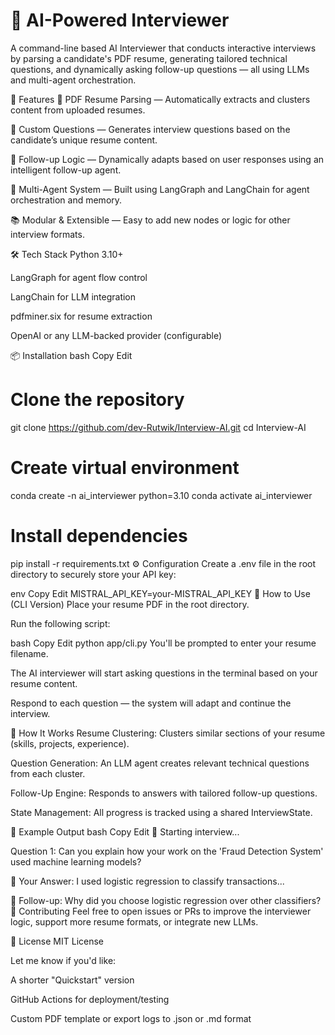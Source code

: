# 🤖 AI-Powered Interviewer

A command-line based AI Interviewer that conducts interactive interviews by parsing a candidate's PDF resume, generating tailored technical questions, and dynamically asking follow-up questions — all using LLMs and multi-agent orchestration.

🚀 Features
📄 PDF Resume Parsing — Automatically extracts and clusters content from uploaded resumes.

🎯 Custom Questions — Generates interview questions based on the candidate’s unique resume content.

🔁 Follow-up Logic — Dynamically adapts based on user responses using an intelligent follow-up agent.

🧠 Multi-Agent System — Built using LangGraph and LangChain for agent orchestration and memory.

📚 Modular & Extensible — Easy to add new nodes or logic for other interview formats.

🛠️ Tech Stack
Python 3.10+

LangGraph for agent flow control

LangChain for LLM integration

pdfminer.six for resume extraction

OpenAI or any LLM-backed provider (configurable)

📦 Installation
bash
Copy
Edit
# Clone the repository
git clone https://github.com/dev-Rutwik/Interview-AI.git
cd Interview-AI

# Create virtual environment
conda create -n ai_interviewer python=3.10
conda activate ai_interviewer

# Install dependencies
pip install -r requirements.txt
⚙️ Configuration
Create a .env file in the root directory to securely store your API key:

env
Copy
Edit
MISTRAL_API_KEY=your-MISTRAL_API_KEY
🧪 How to Use (CLI Version)
Place your resume PDF in the root directory.

Run the following script:

bash
Copy
Edit
python app/cli.py
You'll be prompted to enter your resume filename.

The AI interviewer will start asking questions in the terminal based on your resume content.

Respond to each question — the system will adapt and continue the interview.

🧠 How It Works
Resume Clustering: Clusters similar sections of your resume (skills, projects, experience).

Question Generation: An LLM agent creates relevant technical questions from each cluster.

Follow-Up Engine: Responds to answers with tailored follow-up questions.

State Management: All progress is tracked using a shared InterviewState.

🧩 Example Output
bash
Copy
Edit
🤖 Starting interview...

Question 1: Can you explain how your work on the 'Fraud Detection System' used machine learning models?

💬 Your Answer: I used logistic regression to classify transactions...

🤖 Follow-up: Why did you choose logistic regression over other classifiers?
🤝 Contributing
Feel free to open issues or PRs to improve the interviewer logic, support more resume formats, or integrate new LLMs.

📄 License
MIT License

Let me know if you'd like:

A shorter "Quickstart" version

GitHub Actions for deployment/testing

Custom PDF template or export logs to .json or .md format